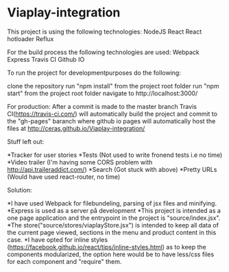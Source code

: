 # Viaplay-integration

This project is using the following technologies:
NodeJS
React
React hotloader
Reflux

For the build process the following technologies are used:
Webpack
Express
Travis CI
Github IO

To run the project for developmentpurposes do the following:

clone the repository
run "npm install" from the project root folder
run "npm start" from the project root folder
navigate to http://localhost:3000/

For production:
After a commit is made to the master branch Travis CI(https://travis-ci.com/) will automatically build the project and commit to the "gh-pages" baranch where github io pages will automatically host the files at http://ceras.github.io/Viaplay-integration/



Stuff left out:

*Tracker for user stories
*Tests (Not used to write fronend tests i.e no time)
*Video trailer (I'm having some CORS problem with http://api.traileraddict.com/)
*Search (Got stuck with above)
*Pretty URLs (Would have used react-router, no time)


Solution:

*I have used Webpack for filebundeling, parsing of jsx files and minifying.
*Express is used as a server på development
*This project is intended as a one page application and the entrypoint in the project is "source/index.jsx". 
*The store("source/stores/viaplayStore.jsx") is intended to keep all data of the current page viewed, sections in the menu and product content in this case.
*I have opted for inline styles (https://facebook.github.io/react/tips/inline-styles.html) as to keep the components modularized, the option here would be to have less/css files for each component and "require" them.
